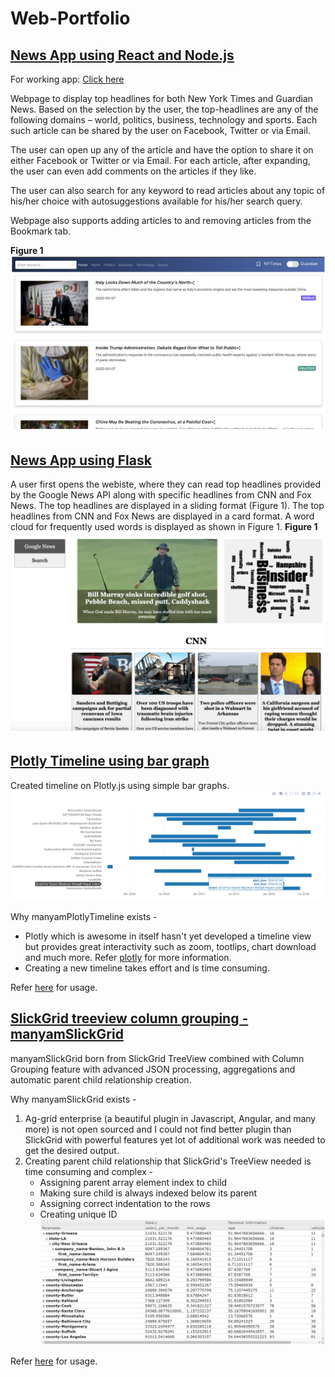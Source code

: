 # Web-Portfolio

## [News App using React and Node.js](https://github.com/mounicanaidu/Web-Portfolio/tree/master/NewsApp-React)

For working app: [Click here](http://reactnewsapplication-env-1.eba-ih2umy3u.us-east-1.elasticbeanstalk.com/)


Webpage to display top headlines for both New York Times and Guardian News. Based on the selection by the user, the top-headlines are any of the following domains – world, politics, business, technology and sports. Each such article can be shared by the user on Facebook, Twitter or via Email. 

The user can open up any of the article and have the option to share it on either Facebook or Twitter or via Email. For each article, after expanding, the user can even add comments on the articles if they like.

The user can also search for any keyword to read articles about any topic of his/her choice with autosuggestions available for his/her search query.

Webpage also supports adding articles to and removing articles from the Bookmark tab. 

**Figure 1**
![Image of landing page](https://github.com/mounicanaidu/Web-Portfolio/blob/master/NewsApp-React/images/1.PNG)


## [News App using Flask](http://reactnewsapplication-env-1.eba-ih2umy3u.us-east-1.elasticbeanstalk.com/)

A user first opens the webiste, where they can read top headlines provided by the Google News API along with specific headlines from CNN and Fox News. The top headlines are displayed in a sliding format (Figure 1). The top headlines from CNN and Fox News are displayed in a card format. A word cloud for frequently used words is displayed as shown in Figure 1.
**Figure 1**
![Image of landing page](https://github.com/mounicanaidu/Web-Portfolio/blob/master/NewsApp-Flask/images/1.PNG)

## [Plotly Timeline using bar graph](https://github.com/mounicanaidu/manyamPlotlyTimeline)

Created timeline on Plotly.js using simple bar graphs.
![alt text](https://github.com/mounicanaidu/manyamPlotlyTimeline/blob/master/screenshots/screenshot-01.png)

Why manyamPlotlyTimeline exists -

   * Plotly which is awesome in itself hasn't yet developed a timeline view but provides great interactivity such as zoom, tootlips, chart download and much more. Refer [plotly](https://plotly.com/javascript/) for more information.
   * Creating a new timeline takes effort and is time consuming.
   
Refer [here](https://github.com/mounicanaidu/manyamPlotlyTimeline) for usage.

## [SlickGrid treeview column grouping - manyamSlickGrid](https://github.com/mounicanaidu/Web-Portfolio/tree/master/SlickGrid-TreeView-Column-Grouping)

manyamSlickGrid born from SlickGrid TreeView combined with Column Grouping feature with advanced JSON processing, aggregations and automatic parent child relationship creation.

Why manyamSlickGrid exists - 
1. Ag-grid enterprise (a beautiful plugin in Javascript, Angular, and many more) is not open sourced and I could not find better plugin than SlickGrid with powerful features yet lot of additional work was needed to get the desired output.
2. Creating parent child relationship that SlickGrid's TreeView needed is time consuming and complex - 
    * Assigning parent array element index to child
    * Making sure child is always indexed below its parent
    * Assigning correct indentation to the rows
    * Creating unique ID
![Image of plugin output](https://github.com/mounicanaidu/Web-Portfolio/blob/master/SlickGrid-TreeView-Column-Grouping/screenshots/screenshot-01.PNG)

Refer [here](https://github.com/mounicanaidu/Web-Portfolio/tree/master/SlickGrid-TreeView-Column-Grouping) for usage.
